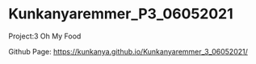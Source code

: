# Kunkanyaremmer_P3_06052021
Project:3  Oh My Food

Github Page:
https://kunkanya.github.io/Kunkanyaremmer_3_06052021/